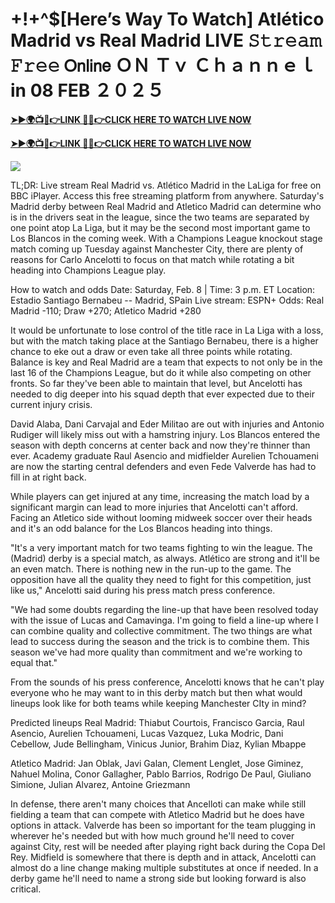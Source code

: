 # +!+^$[Here’s Way To Watch] Atlético Madrid vs Real Madrid LIVE 𝚂𝚝𝚛𝚎𝚊𝚖 𝙵𝚛𝚎𝚎 𝖮𝗇𝗅𝗂𝗇𝖾 ＯＮ Ｔｖ Ｃｈａｎｎｅｌ in 08 FEB ２０２５


**[➤►🌍📺📱👉LINK 🔴✅👉CLICK HERE TO WATCH LIVE NOW](http://ultravibetv.com/soccer-pm-zit/?v=Jr+Git)**

**[➤►🌍📺📱👉LINK 🔴✅👉CLICK HERE TO WATCH LIVE NOW](http://ultravibetv.com/soccer-pm-zit/?v=Jr+Git)**

[![](https://blogger.googleusercontent.com/img/b/R29vZ2xl/AVvXsEgw86QcRTQHa_0UF_R0Ce_BfmEP5mTpVruRVIlWCPMMqp8oWxkzZavuKovDSK7oHt7t7csMbgy3jKUoCHU7kED_YXGoogHBc3NxSi3Jurev7bBa3b51d-V1n3mFx857KlyS0FiziJpcUdJgJFovmDw3IASQPNDjw8eVi3p9JbVffFfUQEfkj3-qYllz/s686/soccer.gif)](http://ultravibetv.com/soccer-pm-zit/?v=Jr+Git)

TL;DR: Live stream Real Madrid vs. Atlético Madrid in the LaLiga for free on BBC iPlayer. Access this free streaming platform from anywhere. Saturday's Madrid derby between Real Madrid and Atletico Madrid can determine who is in the drivers seat in the league, since the two teams are separated by one point atop La Liga, but it may be the second most important game to Los Blancos in the coming week. With a Champions League knockout stage match coming up Tuesday against Manchester City, there are plenty of reasons for Carlo Ancelotti to focus on that match while rotating a bit heading into Champions League play.

How to watch and odds
Date: Saturday, Feb. 8 | Time: 3 p.m. ET
Location: Estadio Santiago Bernabeu -- Madrid, SPain
Live stream: ESPN+
Odds: Real Madrid -110; Draw +270; Atletico Madrid +280

It would be unfortunate to lose control of the title race in La Liga with a loss, but with the match taking place at the Santiago Bernabeu, there is a higher chance to eke out a draw or even take all three points while rotating. Balance is key and Real Madrid are a team that expects to not only be in the last 16 of the Champions League, but do it while also competing on other fronts. So far they've been able to maintain that level, but Ancelotti has needed to dig deeper into his squad depth that ever expected due to their current injury crisis.

David Alaba, Dani Carvajal and Eder Militao are out with injuries and Antonio Rudiger will likely miss out with a hamstring injury. Los Blancos entered the season with depth concerns at center back and now they're thinner than ever. Academy graduate Raul Asencio and midfielder Aurelien Tchouameni are now the starting central defenders and even Fede Valverde has had to fill in at right back.

While players can get injured at any time, increasing the match load by a significant margin can lead to more injuries that Ancelotti can't afford. Facing an Atletico side without looming midweek soccer over their heads and it's an odd balance for the Los Blancos heading into things.

"It's a very important match for two teams fighting to win the league. The (Madrid) derby is a special match, as always. Atlético are strong and it'll be an even match. There is nothing new in the run-up to the game. The opposition have all the quality they need to fight for this competition, just like us," Ancelotti said during his press match press conference.

"We had some doubts regarding the line-up that have been resolved today with the issue of Lucas and Camavinga. I'm going to field a line-up where I can combine quality and collective commitment. The two things are what lead to success during the season and the trick is to combine them. This season we've had more quality than commitment and we're working to equal that."

From the sounds of his press conference, Ancelotti knows that he can't play everyone who he may want to in this derby match but then what would lineups look like for both teams while keeping Manchester CIty in mind?

Predicted lineups
Real Madrid: Thiabut Courtois, Francisco Garcia, Raul Asencio, Aurelien Tchouameni, Lucas Vazquez, Luka Modric, Dani Cebellow, Jude Bellingham, Vinicus Junior, Brahim Diaz, Kylian Mbappe

Atletico Madrid: Jan Oblak, Javi Galan, Clement Lenglet, Jose Giminez, Nahuel Molina, Conor Gallagher, Pablo Barrios, Rodrigo De Paul, Giuliano Simione, Julian Alvarez, Antoine Griezmann 

In defense, there aren't many choices that Ancelloti can make while still fielding a team that can compete with Atletico Madrid but he does have options in attack. Valverde has been so important for the team plugging in wherever he's needed but with how much ground he'll need to cover against City, rest will be needed after playing right back during the Copa Del Rey. Midfield is somewhere that there is depth and in attack, Ancelotti can almost do a line change making multiple substitutes at once if needed. In a derby game he'll need to name a strong side but looking forward is also critical. 
